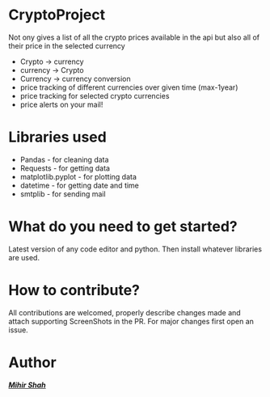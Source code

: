 # CryptoProject
Not ony gives a list of all the crypto prices available in the api but also all of their price in the selected currency
  * Crypto -> currency
  * currency -> Crypto
  * Currency -> currency conversion
  * price tracking of different currencies over given time (max-1year)
  * price tracking for selected crypto currencies
  * price alerts on your mail!

# Libraries used
  * Pandas - for cleaning data
  * Requests - for getting data
  * matplotlib.pyplot - for plotting data
  * datetime - for getting date and time
  * smtplib - for sending mail

# What do you need to get started?
Latest version of any code editor and python. Then install whatever libraries are used.

# How to contribute?
All contributions are welcomed, properly describe changes made and attach supporting ScreenShots in the PR. For major changes first open an issue.

# Author
<a href="https://github.com/Miihir79">***Mihir Shah***</a>
